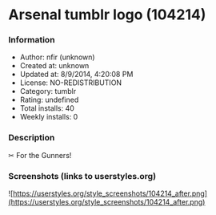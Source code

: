 # Arsenal tumblr logo (104214)

### Information
- Author: nfir (unknown)
- Created at: unknown
- Updated at: 8/9/2014, 4:20:08 PM
- License: NO-REDISTRIBUTION
- Category: tumblr
- Rating: undefined
- Total installs: 40
- Weekly installs: 0


### Description
✂ For the Gunners!


### Screenshots (links to userstyles.org)
![https://userstyles.org/style_screenshots/104214_after.png](https://userstyles.org/style_screenshots/104214_after.png)


